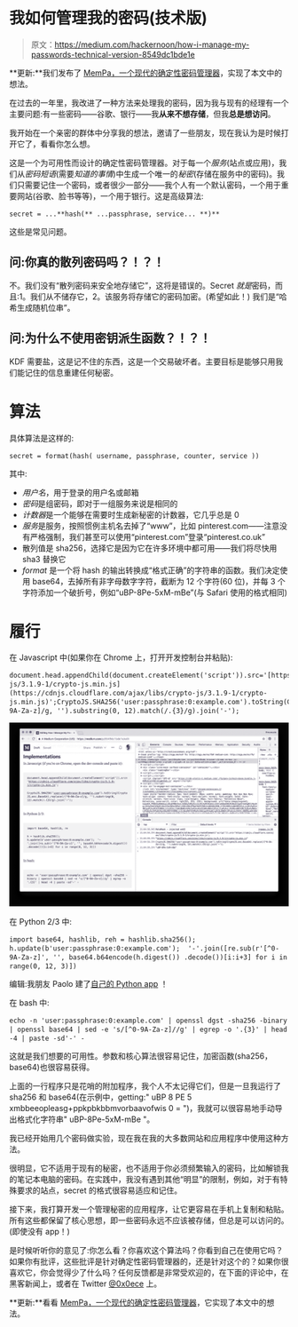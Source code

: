 # 我如何管理我的密码(技术版)

> 原文：<https://medium.com/hackernoon/how-i-manage-my-passwords-technical-version-8549dc1bde1e>

**更新:**我们发布了 [MemPa，一个现代的确定性密码管理器](/@0x0ece/mempa-a-modern-deterministic-password-manager-2c0f28fa108b)，实现了本文中的想法。

在过去的一年里，我改进了一种方法来处理我的密码，因为我与现有的经理有一个主要问题:有一些密码——谷歌、银行——我**从来不想存储**，但我**总是想访问**。

我开始在一个亲密的群体中分享我的想法，邀请了一些朋友，现在我认为是时候打开它了，看看你怎么想。

这是一个为可用性而设计的确定性密码管理器。对于每一个*服务*(站点或应用)，我们从*密码短语*(需要*知道的事情*)中生成一个唯一的*秘密*(存储在服务中的密码)。我们只需要记住一个密码，或者很少一部分——我个人有一个默认密码，一个用于重要网站(谷歌、脸书等等)，一个用于银行。这是高级算法:

```
secret = ...**hash(** ...passphrase, service... **)**
```

这些是常见问题。

## 问:你真的散列密码吗？！？！

不。我们没有“散列密码来安全地存储它”，这将是错误的。Secret *就是*密码，而且:1。我们从不储存它，2。该服务将存储它的密码加密。(希望如此！)
我们是“哈希生成随机位串”。

## 问:为什么不使用密钥派生函数？！？！

KDF 需要盐，这是记不住的东西，这是一个交易破坏者。主要目标是能够只用我们能记住的信息重建任何秘密。

# 算法

具体算法是这样的:

```
secret = format(hash( username, passphrase, counter, service ))
```

其中:

*   *用户名*，用于登录的用户名或邮箱
*   *密码*是组密码，即对于一组服务来说是相同的
*   *计数器*是一个能够在需要时生成新秘密的计数器，它几乎总是 0
*   *服务*是服务，按照惯例主机名去掉了“www”，比如 pinterest.com——注意没有严格强制，我们甚至可以使用“pinterest.com”登录“pinterest.co.uk”
*   散列值是 sha256，选择它是因为它在许多环境中都可用——我们将尽快用 sha3 替换它
*   *format* 是一个将 hash 的输出转换成“格式正确”的字符串的函数。我们决定使用 base64，去掉所有非字母数字字符，截断为 12 个字符(60 位)，并每 3 个字符添加一个破折号，例如“uBP-8Pe-5xM-mBe”(与 Safari 使用的格式相同)

# 履行

在 Javascript 中(如果你在 Chrome 上，打开开发控制台并粘贴):

```
document.head.appendChild(document.createElement('script')).src='[https://cdnjs.cloudflare.com/ajax/libs/crypto-js/3.1.9-1/crypto-js.min.js](https://cdnjs.cloudflare.com/ajax/libs/crypto-js/3.1.9-1/crypto-js.min.js)';CryptoJS.SHA256('user:passphrase:0:example.com').toString(CryptoJS.enc.Base64).replace(/[^0-9A-Za-z]/g, '').substring(0, 12).match(/.{3}/g).join('-');
```

![](img/0fd201689867da9d5ee5210e9cabd2d7.png)

在 Python 2/3 中:

```
import base64, hashlib, reh = hashlib.sha256(); h.update(b'user:passphrase:0:example.com');  '-'.join([re.sub(r'[^0-9A-Za-z]', '', base64.b64encode(h.digest()) .decode())[i:i+3] for i in range(0, 12, 3)])
```

编辑:我朋友 Paolo 建了[自己的 Python app](https://github.com/psmiraglia/python-dpg) ！

在 bash 中:

```
echo -n 'user:passphrase:0:example.com' | openssl dgst -sha256 -binary | openssl base64 | sed -e 's/[^0-9A-Za-z]//g' | egrep -o '.{3}' | head -4 | paste -sd'-' -
```

这就是我们想要的可用性。参数和核心算法很容易记住，加密函数(sha256，base64)也很容易获得。

上面的一行程序只是花哨的附加程序，我个人不太记得它们，但是一旦我运行了 sha256 和 base64(在示例中，getting:" uBP 8 PE 5 xmbbeeopleasg+ppkpbkbbmvorbaavofwis 0 = ")，我就可以很容易地手动导出格式化字符串" uBP-8Pe-5xM-mBe "。

我已经开始用几个密码做实验，现在我在我的大多数网站和应用程序中使用这种方法。

很明显，它不适用于现有的秘密，也不适用于你必须频繁输入的密码，比如解锁我的笔记本电脑的密码。在实践中，我没有遇到其他“明显”的限制，例如，对于有特殊要求的站点，secret 的格式很容易适应和记住。

接下来，我打算开发一个管理秘密的应用程序，让它更容易在手机上复制和粘贴。所有这些都保留了核心思想，即一些密码永远不应该被存储，但总是可以访问的。(即使没有 app！)

是时候听听你的意见了:你怎么看？你喜欢这个算法吗？你看到自己在使用它吗？如果你有批评，这些批评是针对确定性密码管理器的，还是针对这个的？如果你很喜欢它，你会觉得少了什么吗？任何反馈都是非常受欢迎的，在下面的评论中，在黑客新闻上，或者在 Twitter [@0x0ece](https://twitter.com/0x0ece) 上。

**更新:**看看 [MemPa，一个现代的确定性密码管理器](/@0x0ece/mempa-a-modern-deterministic-password-manager-2c0f28fa108b)，它实现了本文中的想法。